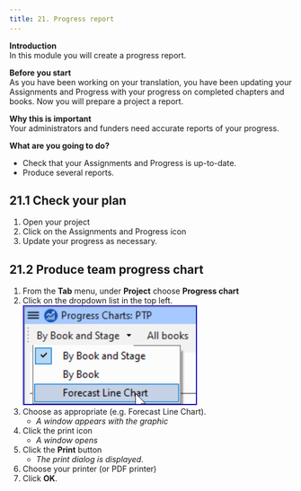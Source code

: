 ```yaml
---
title: 21. Progress report
---
```

**Introduction**  
In this module you will create a progress report.

**Before you start**  
As you have been working on your translation, you have been updating your Assignments and Progress with your progress on completed chapters and books. Now you will prepare a project a report.

**Why this is important**  
Your administrators and funders need accurate reports of your progress.

**What are you going to do?**  
-  Check that your Assignments and Progress is up-to-date.
-  Produce several reports.

## 21.1 Check your plan
1.  Open your project
1.  Click on the Assignments and Progress icon
1.  Update your progress as necessary.


## 21.2 Produce team progress chart
1.  From the **Tab** menu, under **Project** choose **Progress chart**
1.  Click on the dropdown list in the top left.  
    ![wordml://116.png](../media/fa1d3248390ef13abbe36dce13dbd4ec.png)
1.  Choose as appropriate (e.g. Forecast Line Chart).  
    -  *A window appears with the graphic*
1.  Click the print icon  
    -  *A window opens*
1.  Click the **Print** button  
    -  *The print dialog is displayed.*
1.  Choose your printer (or PDF printer)
1.  Click **OK**.
